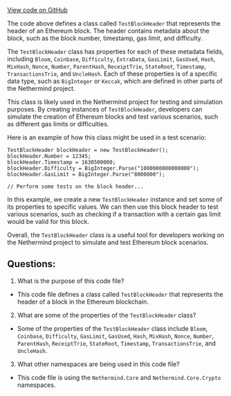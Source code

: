 [View code on GitHub](https://github.com/NethermindEth/nethermind/src/Nethermind/Ethereum.Test.Base/TestBlockHeader.cs)

The code above defines a class called `TestBlockHeader` that represents the header of an Ethereum block. The header contains metadata about the block, such as the block number, timestamp, gas limit, and difficulty. 

The `TestBlockHeader` class has properties for each of these metadata fields, including `Bloom`, `Coinbase`, `Difficulty`, `ExtraData`, `GasLimit`, `GasUsed`, `Hash`, `MixHash`, `Nonce`, `Number`, `ParentHash`, `ReceiptTrie`, `StateRoot`, `Timestamp`, `TransactionsTrie`, and `UncleHash`. Each of these properties is of a specific data type, such as `BigInteger` or `Keccak`, which are defined in other parts of the Nethermind project. 

This class is likely used in the Nethermind project for testing and simulation purposes. By creating instances of `TestBlockHeader`, developers can simulate the creation of Ethereum blocks and test various scenarios, such as different gas limits or difficulties. 

Here is an example of how this class might be used in a test scenario:

```
TestBlockHeader blockHeader = new TestBlockHeader();
blockHeader.Number = 12345;
blockHeader.Timestamp = 1630500000;
blockHeader.Difficulty = BigInteger.Parse("1000000000000000");
blockHeader.GasLimit = BigInteger.Parse("8000000");

// Perform some tests on the block header...
```

In this example, we create a new `TestBlockHeader` instance and set some of its properties to specific values. We can then use this block header to test various scenarios, such as checking if a transaction with a certain gas limit would be valid for this block. 

Overall, the `TestBlockHeader` class is a useful tool for developers working on the Nethermind project to simulate and test Ethereum block scenarios.
## Questions: 
 1. What is the purpose of this code file?
- This code file defines a class called `TestBlockHeader` that represents the header of a block in the Ethereum blockchain.

2. What are some of the properties of the `TestBlockHeader` class?
- Some of the properties of the `TestBlockHeader` class include `Bloom`, `Coinbase`, `Difficulty`, `GasLimit`, `GasUsed`, `Hash`, `MixHash`, `Nonce`, `Number`, `ParentHash`, `ReceiptTrie`, `StateRoot`, `Timestamp`, `TransactionsTrie`, and `UncleHash`.

3. What other namespaces are being used in this code file?
- This code file is using the `Nethermind.Core` and `Nethermind.Core.Crypto` namespaces.